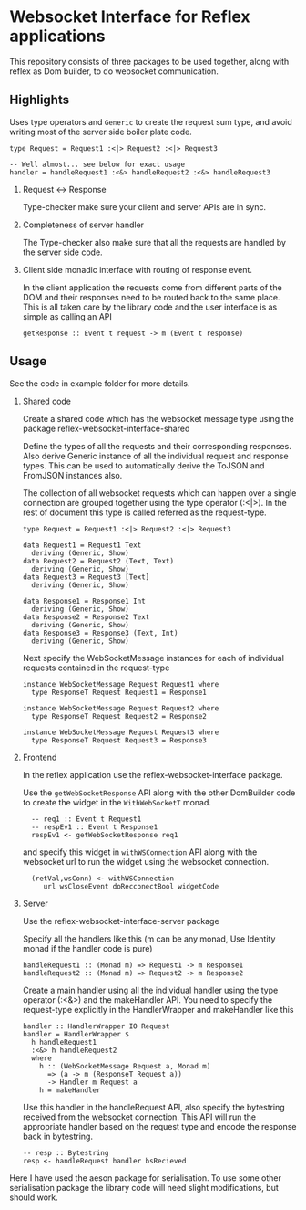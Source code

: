 # Websocket Interface for Reflex applications

This repository consists of three packages to be used together, along with reflex as Dom builder, to do websocket communication.

## Highlights

Uses type operators and `Generic` to create the request sum type, and  avoid writing most of the server side boiler plate code.

`type Request = Request1 :<|> Request2 :<|> Request3`

```
-- Well almost... see below for exact usage
handler = handleRequest1 :<&> handleRequest2 :<&> handleRequest3
```

1. Request <-> Response

   Type-checker make sure your client and server APIs are in sync.

2. Completeness of server handler

   The Type-checker also make sure that all the requests are handled by the server side code.

3. Client side monadic interface with routing of response event.

   In the client application the requests come from different parts of the DOM and their responses need to be routed back to the same place.
   This is all taken care by the library code and the user interface is as simple as calling an API

   `getResponse :: Event t request -> m (Event t response)`

## Usage

See the code in example folder for more details.

1. Shared code

   Create a shared code which has the websocket message type using the package reflex-websocket-interface-shared

   Define the types of all the requests and their corresponding responses.
   Also derive Generic instance  of all the individual request and response types.
   This can be used to automatically derive the ToJSON and FromJSON instances also.

   The collection of all websocket requests which can happen over a single connection are grouped together using the type operator (:<|>).
   In the rest of document this type is called referred as the request-type.

   ```
   type Request = Request1 :<|> Request2 :<|> Request3

   data Request1 = Request1 Text
     deriving (Generic, Show)
   data Request2 = Request2 (Text, Text)
     deriving (Generic, Show)
   data Request3 = Request3 [Text]
     deriving (Generic, Show)

   data Response1 = Response1 Int
     deriving (Generic, Show)
   data Response2 = Response2 Text
     deriving (Generic, Show)
   data Response3 = Response3 (Text, Int)
     deriving (Generic, Show)

   ```

   Next specify the WebSocketMessage instances for each of individual requests contained in the request-type

   ```
   instance WebSocketMessage Request Request1 where
     type ResponseT Request Request1 = Response1

   instance WebSocketMessage Request Request2 where
     type ResponseT Request Request2 = Response2

   instance WebSocketMessage Request Request3 where
     type ResponseT Request Request3 = Response3
   ```

2. Frontend

   In the reflex application use the reflex-websocket-interface package.

   Use the `getWebSocketResponse` API along with the other DomBuilder code to create the widget in the `WithWebSocketT` monad.

   ```
     -- req1 :: Event t Request1
     -- respEv1 :: Event t Response1
     respEv1 <- getWebSocketResponse req1
   ```

   and specify this widget in `withWSConnection` API along with the websocket url to run the widget using the websocket connection.

   ```
     (retVal,wsConn) <- withWSConnection
        url wsCloseEvent doRecconectBool widgetCode
   ```

3. Server

   Use the reflex-websocket-interface-server package

   Specify all the handlers like this (m can be any monad, Use Identity monad if the handler code is pure)

   ```
   handleRequest1 :: (Monad m) => Request1 -> m Response1
   handleRequest2 :: (Monad m) => Request2 -> m Response2
   ```

   Create a main handler using all the individual handler using the type operator (:<&>) and the makeHandler API.
   You need to specify the request-type explicitly in the HandlerWrapper and makeHandler like this

   ```
   handler :: HandlerWrapper IO Request
   handler = HandlerWrapper $
     h handleRequest1
     :<&> h handleRequest2
     where
       h :: (WebSocketMessage Request a, Monad m)
         => (a -> m (ResponseT Request a))
         -> Handler m Request a
       h = makeHandler
   ```

   Use this handler in the handleRequest API, also specify the bytestring received from the websocket connection.
   This API will run the appropriate handler based on the request type and encode the response back in bytestring.

   ```
   -- resp :: Bytestring
   resp <- handleRequest handler bsRecieved
   ```

Here I have used the aeson package for serialisation. To use some other serialisation package the library code will need slight modifications, but should work.
